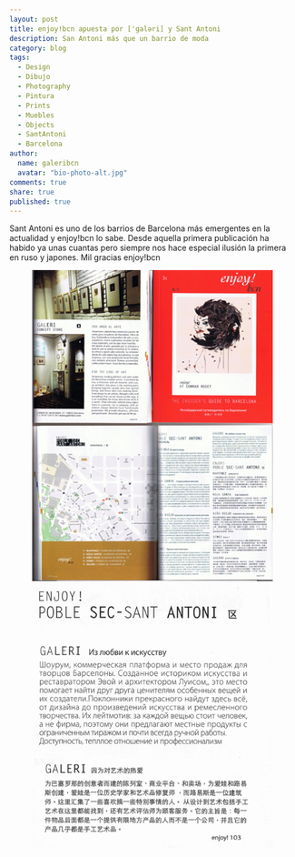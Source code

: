 ```yaml
---
layout: post
title: enjoy!bcn apuesta por ['galəri] y Sant Antoni
description: San Antoni más que un barrio de moda
category: blog
tags: 
  - Design
  - Dibujo
  - Photography
  - Pintura
  - Prints
  - Muebles
  - Objects
  - SantAntoni
  - Barcelona
author: 
  name: galeribcn
  avatar: "bio-photo-alt.jpg"
comments: true
share: true
published: true
---
```

Sant Antoni es uno de los barrios de Barcelona más emergentes en la actualidad y enjoy!bcn lo sabe. Desde aquella primera publicación ha habido ya unas cuantas pero siempre nos hace especial ilusión la primera en ruso y japones‬. Mil gracias enjoy!bcn  

<div class="figure-group">
<figure> 
	<a href="/images/enjoy!bcn.jpg"><img src="/images/enjoy!bcn.jpg" alt="enjoy!bcn"></a>
	<a href="/images/ruso japones.jpg"><img src="/images/ruso japones.jpg" alt="enjoy!bcn"></a>
</figure>
</div>
